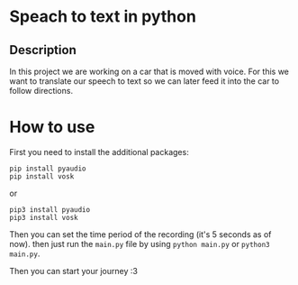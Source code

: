 # Speach to text in python

## Description

In this project we are working on a car that is moved with voice. For this we want to translate our speech to text so we can later feed it into the car to follow directions.

# How to use

First you need to install the additional packages:

``` 
pip install pyaudio
pip install vosk
```
or

``` 
pip3 install pyaudio
pip3 install vosk
```

Then you can set the time period of the recording (it's 5 seconds as of now). then just run the `main.py` file by using `python main.py` or `python3 main.py`.

Then you can start your journey :3